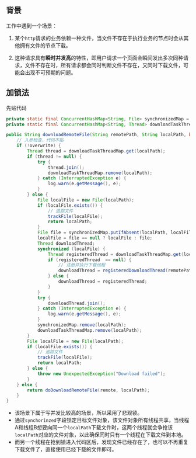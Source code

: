 ## 背景

工作中遇到一个场景：

1. 某个`http`请求的业务依赖一种文件，当文件不存在于执行业务的节点时会从其他拥有文件的节点下载。

2. 这种请求具有**瞬时并发高**的特性，即用户请求一个页面会瞬间发出多次同种请求，文件不存在时，所有请求都会同时判断文件不存在，又同时下载文件，可能会出现不可预期的问题。


## 加锁法

先贴代码
```java
private static final ConcurrentHashMap<String, File> synchronizedMap = new ConcurrentHashMap<>();
private static final ConcurrentHashMap<String, Thread> downloadTaskThreadMap = new ConcurrentHashMap<>();

public String downloadRemoteFile(String remotePath, String localPath, boolean overwrite) throws IOException {
    // 入参检查，代码不贴
    if (!overwrite) {
        Thread thread = downloadTaskThreadMap.get(localPath);
        if (thread != null) {
            try {
                thread.join();
                downloadTaskThreadMap.remove(localPath);
            } catch (InterruptedException e) {
                log.warn(e.getMessage(), e);
            }
        } else {
            File localFile = new File(localPath);
            if (localFile.exists()) {
                // 追踪文件
                trackFile(localFile);
                return localPath;        
            }
            File file = synchronizedMap.putIfAbsent(localPath, localFile);
            localFile = file == null ? localFile : file;
            Thread downloadThread;
            synchronized (localFile) {
                Thread registeredThread = downloadTaskThreadMap.get(localPath);
                if (registeredThread  == null) {
                    // 注册并执行下载线程
                    downloadThread = registeredDownloadThread(remotePath, localPath);
                } else {
                    downloadThread = registeredThread;
                }
            }
            try {
                downloadThread.join();
            } catch (InterruptedException e) {
                log.warn(e.getMessage(), e);
            }
            synchronizedMap.remove(localPath);
            downloadTaskThreadMap.remove(localPath);
        }
        File localFile = new File(localPath);
        if (localFile.exists()) {
            // 追踪文件
            trackFile(localFile);
            return localPath;        
        } else {
            throw new UnexpectedException("Download failed");
        }
    } else {
        return doDownloadRemoteFile(remote, localPath);
    }
}
```
- 该场景下属于写并发比较高的场景，所以采用了悲观锁。
- 通过`synchorinzed`字段锁定目标文件对象，该文件对象所有线程共享，当线程A和线程B想要向同一个`localPath`下载文件时，这两个线程就会争抢该`localPath`对应的文件对象，以此确保同时只有一个线程在下载文件到本地。
- 而另一个线程在抢到锁进入代码区后，发现文件已经存在了，也可以不再重复下载文件了，直接使用已经下载的文件即可。




